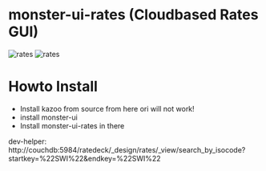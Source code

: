 # monster-ui-rates (Cloudbased Rates GUI)
![rates](https://raw.githubusercontent.com/urueedi/monster-ui-rates/master/metadata/screenshots/rates_1.png)
![rates](https://raw.githubusercontent.com/urueedi/monster-ui-rates/master/metadata/screenshots/rates_2.png)

Howto Install
=============

- Install kazoo from source from here ori will not work!
- install monster-ui
- Install monster-ui-rates in there

dev-helper:
http://couchdb:5984/ratedeck/_design/rates/_view/search_by_isocode?startkey=%22SWI%22&endkey=%22SWI%22
